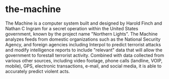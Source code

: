 # the-machine
The Machine is a computer system built and designed by Harold Finch and Nathan C Ingram for a secret operation within the United States government, known by the project name "Northern Lights".  The Machine analyzes feeds from domestic organizations such as the National Security Agency, and foreign agencies including Interpol to predict terrorist attacks and modify intelligence reports to include "relevant" data that will allow the government to forestall terrorist activity. Combined with data collected from various other sources, including video footage, phone calls (landline, VOIP, mobile), GPS, electronic transactions, e-mail, and social media, it is able to accurately predict violent acts.
